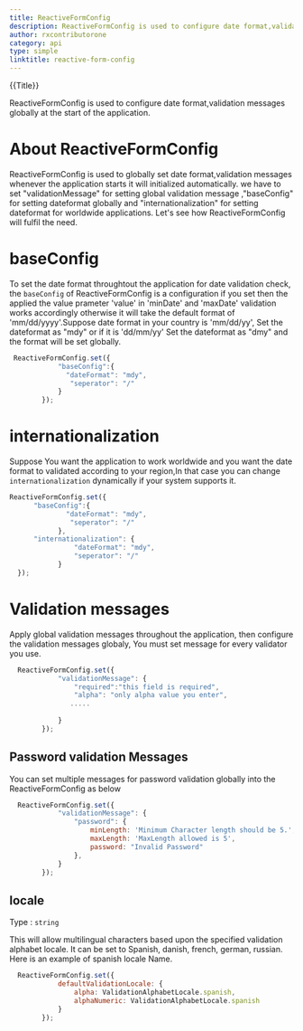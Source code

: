 ```yaml
---
title: ReactiveFormConfig
description: ReactiveFormConfig is used to configure date format,validation messages globally at the start of the application. 
author: rxcontributorone
category: api
type: simple
linktitle: reactive-form-config
---
```


<div class="title-bar top_title"><p>{{Title}}</p></div> <div class="title-bar"><p>ReactiveFormConfig is used to configure date format,validation messages globally at the start of the application.</p></div>

# About ReactiveFormConfig

ReactiveFormConfig is used to globally set date format,validation messages whenever the application starts it will initialized automatically. we have to set "validationMessage" for setting global validation message ,"baseConfig" for setting dateformat globally and "internationalization" for setting dateformat for worldwide applications. 
Let's see how ReactiveFormConfig will fulfil the need.

# baseConfig
To set the date format throughtout the application for date validation check, the `baseConfig` of ReactiveFormConfig is a configuration if you set then the applied the value prameter 'value' in 'minDate' and 'maxDate' validation works accordingly otherwise it will take the default format of 'mm/dd/yyyy'.Suppose date format in your country is 'mm/dd/yy', Set the dateformat as "mdy" or if it is 'dd/mm/yy' Set the dateformat as "dmy" and the format will be set globally.

```js
 ReactiveFormConfig.set({
            "baseConfig":{
              "dateFormat": "mdy",
               "seperator": "/"
            }          
        });
```
# internationalization 
Suppose You want the application to work worldwide and you want the date format to validated according to your region,In that case you can change `internationalization` dynamically if your system supports it.

```js
ReactiveFormConfig.set({
      "baseConfig":{
              "dateFormat": "mdy",
               "seperator": "/"
            },     
      "internationalization": {
                "dateFormat": "mdy",
                "seperator": "/"
            }
  });
```
# Validation messages
Apply global validation messages throughout the application, then configure the validation messages globaly, You must set message for every validator you use.

```js
  ReactiveFormConfig.set({
            "validationMessage": {
                "required":"this field is required",
                "alpha": "only alpha value you enter",
               .....          
                
            }
        });
```

## Password validation Messages
You can set multiple messages for password validation globally into the ReactiveFormConfig as below

```js
  ReactiveFormConfig.set({
            "validationMessage": {
                "password": {
                    minLength: 'Minimum Character length should be 5.',
                    maxLength: 'MaxLength allowed is 5',
                    password: "Invalid Password"
                },
            }
        });
```

## locale
Type : `string`

This will allow multilingual characters based upon the specified validation alphabet locale. It can be set to Spanish, danish, french, german, russian. Here is an example of spanish locale Name. 

```js
  ReactiveFormConfig.set({
            defaultValidationLocale: {
                alpha: ValidationAlphabetLocale.spanish,
                alphaNumeric: ValidationAlphabetLocale.spanish
            }
        });
```




